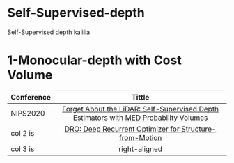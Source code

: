 # Self-Supervised-depth
Self-Supervised depth kalilia
# 1-Monocular-depth with Cost Volume
| Conference   |     Tittle                                                                              |
|--------------|:---------------------------------------------------------------------------------------:|
|  NIPS2020    | [ Forget About the LiDAR: Self-Supervised Depth Estimators with MED Probability Volumes](https://arxiv.org/pdf/2008.03633.pdf)  |
| col 2 is     |                 [DRO: Deep Recurrent Optimizer for Structure-from-Motion](https://arxiv.org/pdf/2103.13201.pdf)                 |
| col 3 is     | right-aligned  |    $1 |
